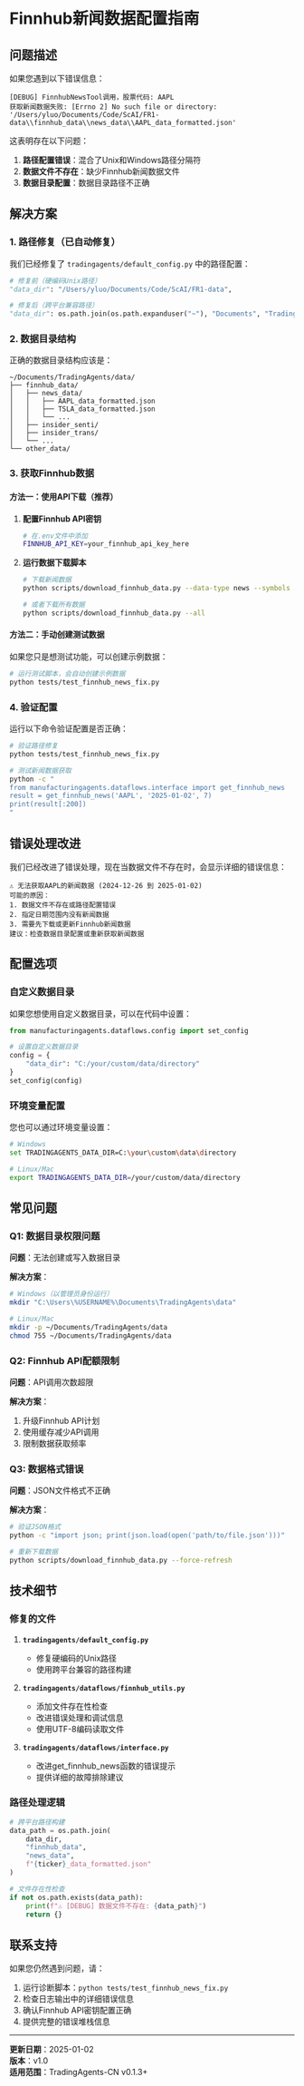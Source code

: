 # Finnhub新闻数据配置指南

## 问题描述

如果您遇到以下错误信息：

```
[DEBUG] FinnhubNewsTool调用，股票代码: AAPL 
获取新闻数据失败: [Errno 2] No such file or directory: '/Users/yluo/Documents/Code/ScAI/FR1-data\\finnhub_data\\news_data\\AAPL_data_formatted.json'
```

这表明存在以下问题：
1. **路径配置错误**：混合了Unix和Windows路径分隔符
2. **数据文件不存在**：缺少Finnhub新闻数据文件
3. **数据目录配置**：数据目录路径不正确

## 解决方案

### 1. 路径修复（已自动修复）

我们已经修复了 `tradingagents/default_config.py` 中的路径配置：

```python
# 修复前（硬编码Unix路径）
"data_dir": "/Users/yluo/Documents/Code/ScAI/FR1-data",

# 修复后（跨平台兼容路径）
"data_dir": os.path.join(os.path.expanduser("~"), "Documents", "TradingAgents", "data"),
```

### 2. 数据目录结构

正确的数据目录结构应该是：

```
~/Documents/TradingAgents/data/
├── finnhub_data/
│   ├── news_data/
│   │   ├── AAPL_data_formatted.json
│   │   ├── TSLA_data_formatted.json
│   │   └── ...
│   ├── insider_senti/
│   ├── insider_trans/
│   └── ...
└── other_data/
```

### 3. 获取Finnhub数据

#### 方法一：使用API下载（推荐）

1. **配置Finnhub API密钥**
   ```bash
   # 在.env文件中添加
   FINNHUB_API_KEY=your_finnhub_api_key_here
   ```

2. **运行数据下载脚本**
   ```bash
   # 下载新闻数据
   python scripts/download_finnhub_data.py --data-type news --symbols AAPL,TSLA,MSFT
   
   # 或者下载所有数据
   python scripts/download_finnhub_data.py --all
   ```

#### 方法二：手动创建测试数据

如果您只是想测试功能，可以创建示例数据：

```bash
# 运行测试脚本，会自动创建示例数据
python tests/test_finnhub_news_fix.py
```

### 4. 验证配置

运行以下命令验证配置是否正确：

```bash
# 验证路径修复
python tests/test_finnhub_news_fix.py

# 测试新闻数据获取
python -c "
from manufacturingagents.dataflows.interface import get_finnhub_news
result = get_finnhub_news('AAPL', '2025-01-02', 7)
print(result[:200])
"
```

## 错误处理改进

我们已经改进了错误处理，现在当数据文件不存在时，会显示详细的错误信息：

```
⚠️ 无法获取AAPL的新闻数据 (2024-12-26 到 2025-01-02)
可能的原因：
1. 数据文件不存在或路径配置错误
2. 指定日期范围内没有新闻数据
3. 需要先下载或更新Finnhub新闻数据
建议：检查数据目录配置或重新获取新闻数据
```

## 配置选项

### 自定义数据目录

如果您想使用自定义数据目录，可以在代码中设置：

```python
from manufacturingagents.dataflows.config import set_config

# 设置自定义数据目录
config = {
    "data_dir": "C:/your/custom/data/directory"
}
set_config(config)
```

### 环境变量配置

您也可以通过环境变量设置：

```bash
# Windows
set TRADINGAGENTS_DATA_DIR=C:\your\custom\data\directory

# Linux/Mac
export TRADINGAGENTS_DATA_DIR=/your/custom/data/directory
```

## 常见问题

### Q1: 数据目录权限问题

**问题**：无法创建或写入数据目录

**解决方案**：
```bash
# Windows（以管理员身份运行）
mkdir "C:\Users\%USERNAME%\Documents\TradingAgents\data"

# Linux/Mac
mkdir -p ~/Documents/TradingAgents/data
chmod 755 ~/Documents/TradingAgents/data
```

### Q2: Finnhub API配额限制

**问题**：API调用次数超限

**解决方案**：
1. 升级Finnhub API计划
2. 使用缓存减少API调用
3. 限制数据获取频率

### Q3: 数据格式错误

**问题**：JSON文件格式不正确

**解决方案**：
```bash
# 验证JSON格式
python -c "import json; print(json.load(open('path/to/file.json')))"

# 重新下载数据
python scripts/download_finnhub_data.py --force-refresh
```

## 技术细节

### 修复的文件

1. **`tradingagents/default_config.py`**
   - 修复硬编码的Unix路径
   - 使用跨平台兼容的路径构建

2. **`tradingagents/dataflows/finnhub_utils.py`**
   - 添加文件存在性检查
   - 改进错误处理和调试信息
   - 使用UTF-8编码读取文件

3. **`tradingagents/dataflows/interface.py`**
   - 改进get_finnhub_news函数的错误提示
   - 提供详细的故障排除建议

### 路径处理逻辑

```python
# 跨平台路径构建
data_path = os.path.join(
    data_dir, 
    "finnhub_data", 
    "news_data", 
    f"{ticker}_data_formatted.json"
)

# 文件存在性检查
if not os.path.exists(data_path):
    print(f"⚠️ [DEBUG] 数据文件不存在: {data_path}")
    return {}
```

## 联系支持

如果您仍然遇到问题，请：

1. 运行诊断脚本：`python tests/test_finnhub_news_fix.py`
2. 检查日志输出中的详细错误信息
3. 确认Finnhub API密钥配置正确
4. 提供完整的错误堆栈信息

---

**更新日期**：2025-01-02  
**版本**：v1.0  
**适用范围**：TradingAgents-CN v0.1.3+